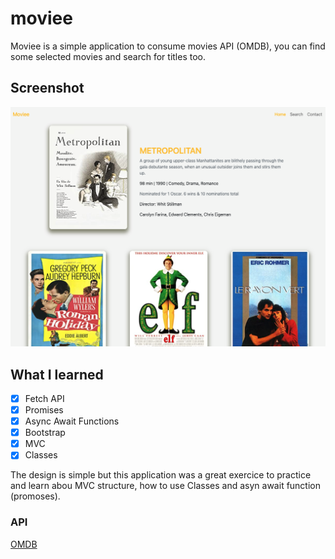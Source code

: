 # moviee

Moviee is a simple application to consume movies API (OMDB), you can find some selected movies and search for titles too.

## Screenshot

![](/assets/images/screenshot.png)

## What I learned

- [x] Fetch API
- [x] Promises
- [x] Async Await Functions
- [x] Bootstrap
- [x] MVC
- [x] Classes

The design is simple but this application was a great exercice to practice and learn abou MVC structure, how to use Classes and asyn await function (promoses).

### API

[OMDB](http://www.omdbapi.com)

